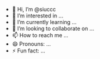 - 👋 Hi, I’m @siuccc
- 👀 I’m interested in ...
- 🌱 I’m currently learning ...
- 💞️ I’m looking to collaborate on ...
- 📫 How to reach me ...
- 😄 Pronouns: ...
- ⚡ Fun fact: ...

<!---
siuccc/siuccc is a ✨ special ✨ repository because its `README.md` (this file) appears on your GitHub profile.
You can click the Preview link to take a look at your changes.
--->
